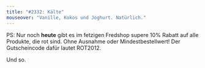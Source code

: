 ```yaml
---
title: "#2332: Kälte"
mouseover: "Vanille, Kokos und Joghurt. Natürlich."
---
```


PS:
Nur noch <strong>heute</strong> gibt es im fetzigen Fredshop supere 10% Rabatt auf alle Produkte, die rot sind. Ohne Ausnahme oder Mindestbestellwert! Der Gutscheincode dafür lautet ROT2012.

Und so.


